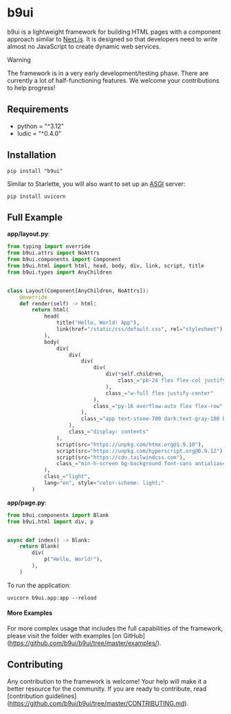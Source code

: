 # b9ui

b9ui is a lightweight framework for building HTML pages with a component approach similar to [Next.js](https://nextjs.org/). It is designed so that developers need to write almost no JavaScript to create dynamic web services. 

> [!WARNING]
> The framework is in a very early development/testing phase. There are currently a lot of half-functioning features. We welcome your contributions to help progress!

## Requirements

* python = "^3.12"
* ludic = "^0.4.0"

## Installation

```
pip install "b9ui"
```

Similar to Starlette, you will also want to set up an [ASGI](https://asgi.readthedocs.io/en/latest/) server:

```
pip install uvicorn
```

## Full Example

**app/layout.py**:


```python
from typing import override
from b9ui.attrs import NoAttrs
from b9ui.components import Component
from b9ui.html import html, head, body, div, link, script, title
from b9ui.types import AnyChildren


class Layout(Component[AnyChildren, NoAttrs]):
    @override
    def render(self) -> html:
        return html(
            head(
                title("Hello, World! App"),
                link(href="/static/css/default.css", rel="stylesheet"),
            ),
            body(
                div(
                    div(
                        div(
                            div(
                                div(*self.children,
                                    class_="pb-24 flex flex-col justify-between w-full"
                                ),
                                class_="w-full flex justify-center"
                            ),
                            class_="py-16 overflow-auto flex flex-row"
                        ),
                        class_="app text-stone-700 dark:text-gray-100 bg-white dark:bg-stone-900 min-h-screen"
                    ),
                    class_="display: contents"
                ),
                script(src="https://unpkg.com/htmx.org@1.9.10"),
                script(src="https://unpkg.com/hyperscript.org@0.9.12"),
                script(src="https://cdn.tailwindcss.com"),
                class_="min-h-screen bg-background font-sans antialiased __className_aaf875",
            ),
            class_="light",
            lang="en", style="color-scheme: light;"
        )
```

**app/page.py**:

```python
from b9ui.components import Blank
from b9ui.html import div, p


async def index() -> Blank:
    return Blank(
        div(
            p("Hello, World!"),
        ),
    )
```

To run the application:

```
uvicorn b9ui.app:app --reload
```

#### More Examples

For more complex usage that includes the full capabilities of the framework, please visit the folder with examples [on GitHub] (https://github.com/b9ui/b9ui/tree/master/examples/).

## Contributing

Any contribution to the framework is welcome! Your help will make it a better resource for the community. If you are ready to contribute, read [contribution guidelines] (https://github.com/b9ui/b9ui/tree/master/CONTRIBUTING.md).

